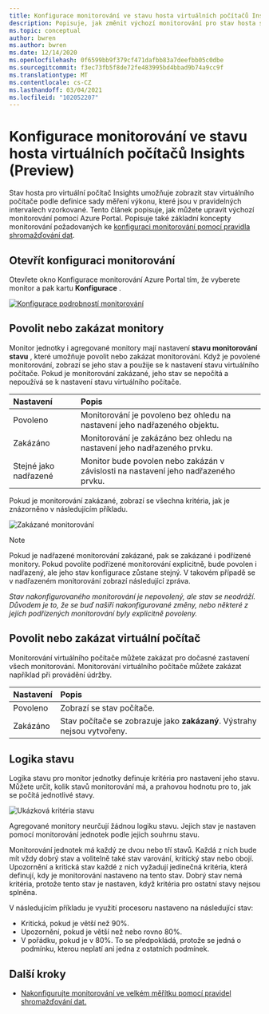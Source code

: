 ```yaml
---
title: Konfigurace monitorování ve stavu hosta virtuálních počítačů Insights (Preview)
description: Popisuje, jak změnit výchozí monitorování pro stav hosta služby VM Insights (Preview) pomocí Azure Portal.
ms.topic: conceptual
author: bwren
ms.author: bwren
ms.date: 12/14/2020
ms.openlocfilehash: 0f6599bb9f379cf471dafbb83a7deefbb05c0dbe
ms.sourcegitcommit: f3ec73fb5f8de72fe483995bd4bbad9b74a9cc9f
ms.translationtype: MT
ms.contentlocale: cs-CZ
ms.lasthandoff: 03/04/2021
ms.locfileid: "102052207"
---
```

# <a name="configure-monitoring-in-vm-insights-guest-health-preview"></a>Konfigurace monitorování ve stavu hosta virtuálních počítačů Insights (Preview)
Stav hosta pro virtuální počítač Insights umožňuje zobrazit stav virtuálního počítače podle definice sady měření výkonu, které jsou v pravidelných intervalech vzorkované. Tento článek popisuje, jak můžete upravit výchozí monitorování pomocí Azure Portal. Popisuje také základní koncepty monitorování požadovaných ke [konfiguraci monitorování pomocí pravidla shromažďování dat](vminsights-health-configure-dcr.md).

## <a name="open-monitor-configuration"></a>Otevřít konfiguraci monitorování
Otevřete okno Konfigurace monitorování Azure Portal tím, že vyberete monitor a pak kartu **Konfigurace** .

[![Konfigurace podrobností monitorování](media/vminsights-health-overview/monitor-details-configuration.png)](media/vminsights-health-overview/monitor-details-configuration.png#lightbox)

## <a name="enable-or-disable-monitors"></a>Povolit nebo zakázat monitory
Monitor jednotky i agregované monitory mají nastavení **stavu monitorování stavu** , které umožňuje povolit nebo zakázat monitorování. Když je povolené monitorování, zobrazí se jeho stav a použije se k nastavení stavu virtuálního počítače. Pokud je monitorování zakázané, jeho stav se nepočítá a nepoužívá se k nastavení stavu virtuálního počítače.

| Nastavení | Popis |
|:---|:---|
| Povoleno | Monitorování je povoleno bez ohledu na nastavení jeho nadřazeného objektu. |
| Zakázáno | Monitorování je zakázáno bez ohledu na nastavení jeho nadřazeného prvku. |
| Stejné jako nadřazené | Monitor bude povolen nebo zakázán v závislosti na nastavení jeho nadřazeného prvku. |

Pokud je monitorování zakázané, zobrazí se všechna kritéria, jak je znázorněno v následujícím příkladu.

![Zakázané monitorování](media/vminsights-health-configure/disabled-monitor.png)


> [!NOTE]
> Pokud je nadřazené monitorování zakázané, pak se zakázané i podřízené monitory. Pokud povolíte podřízené monitorování explicitně, bude povolen i nadřazený, ale jeho stav konfigurace zůstane stejný. V takovém případě se v nadřazeném monitorování zobrazí následující zpráva.
>
> *Stav nakonfigurovaného monitorování je nepovolený, ale stav se neodráží. Důvodem je to, že se buď našíří nakonfigurované změny, nebo některé z jejích podřízených monitorování byly explicitně povoleny.*

## <a name="enable-or-disable-virtual-machine"></a>Povolit nebo zakázat virtuální počítač
Monitorování virtuálního počítače můžete zakázat pro dočasné zastavení všech monitorování. Monitorování virtuálního počítače můžete zakázat například při provádění údržby.

| Nastavení | Popis |
|:---|:---|
| Povoleno  | Zobrazí se stav počítače. |
| Zakázáno | Stav počítače se zobrazuje jako **zakázaný**. Výstrahy nejsou vytvořeny. |

## <a name="health-state-logic"></a>Logika stavu
Logika stavu pro monitor jednotky definuje kritéria pro nastavení jeho stavu. Můžete určit, kolik stavů monitorování má, a prahovou hodnotu pro to, jak se počítá jednotlivé stavy.

![Ukázková kritéria stavu](media/vminsights-health-configure/sample-health-criteria.png)

Agregované monitory neurčují žádnou logiku stavu. Jejich stav je nastaven pomocí monitorování jednotek podle jejich souhrnu stavu.

Monitorování jednotek má každý ze dvou nebo tří stavů. Každá z nich bude mít vždy dobrý stav a volitelně také stav varování, kritický stav nebo obojí. Upozornění a kritická stav každé z nich vyžadují jedinečná kritéria, která definují, kdy je monitorování nastaveno na tento stav. Dobrý stav nemá kritéria, protože tento stav je nastaven, když kritéria pro ostatní stavy nejsou splněna.

V následujícím příkladu je využití procesoru nastaveno na následující stav:

- Kritická, pokud je větší než 90%.
- Upozornění, pokud je větší než nebo rovno 80%.
- V pořádku, pokud je v 80%. To se předpokládá, protože se jedná o podmínku, kterou neplatí ani jedna z ostatních podmínek.

## <a name="next-steps"></a>Další kroky

- [Nakonfigurujte monitorování ve velkém měřítku pomocí pravidel shromažďování dat.](vminsights-health-configure-dcr.md)